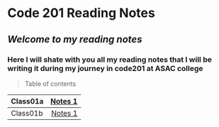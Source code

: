 # Code 201 Reading Notes #

## *Welcome to my reading notes* ##

### **Here I will shate with you all my reading notes that I will be writing it during my journey in code201 at ASAC college** ###



> Table of contents

| Class01a |[Notes 1](/)|
| :---  |            ---:                                         |
| Class01b |[Notes 1](/)|
